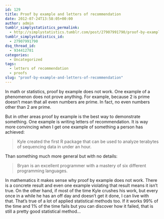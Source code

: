 ```yaml
---
id: 129
title: Proof by example and letters of recommendation
date: 2012-07-24T13:58:05+00:00
author: admin
tumblr_simplystatistics_permalink:
  - http://simplystatistics.tumblr.com/post/27907991790/proof-by-example-and-letters-of-recommendation
tumblr_simplystatistics_id:
  - 27907991790
dsq_thread_id:
  - 934412781
categories:
  - Uncategorized
tags:
  - letters of recommendation
  - proofs
slug: "proof-by-example-and-letters-of-recommendation"
---
```

In math or statistics, proof by example does not work. One example of a phenomenon does not prove anything. For example, because 2 is prime doesn&#8217;t mean that all even numbers are prime. In fact, no even numbers other than 2 are prime. 

But in other areas proof by example is the best way to demonstrate something. One example is writing letters of recommendation. It is way more convincing when I get one example of something a person has achieved:

> Kyle created the first R package that can be used to analyze terabytes of sequencing data in under an hour.

Than something much more general but with no details:

> Bryan is an excellent programmer with a mastery of six different programming languages. 

In mathematics it makes sense why proof by example does not work. There is a concrete result and even one example violating that result means it isn&#8217;t true. On the other hand, if most of the time Kyle crushes his work, but every once in a while he has an off day and doesn&#8217;t get it done, I can live with that. That&#8217;s true of a lot of applied statistical methods too. If it works 99% of the time and 1% of the time fails but you can discover how it failed, that is still a pretty good statistical method&#8230;
